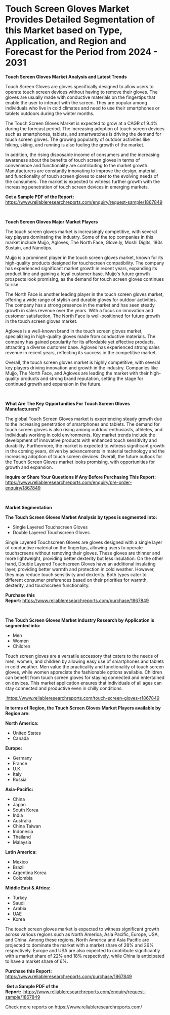 <p><h1>Touch Screen Gloves Market Provides Detailed Segmentation of this Market based on Type, Application, and Region and Forecast for the Period from 2024 - 2031</h1></p><p><strong>Touch Screen Gloves Market Analysis and Latest Trends</strong></p>
<p><p>Touch Screen Gloves are gloves specifically designed to allow users to operate touch screen devices without having to remove their gloves. The gloves are usually made with conductive materials on the fingertips that enable the user to interact with the screen. They are popular among individuals who live in cold climates and need to use their smartphones or tablets outdoors during the winter months.</p><p>The Touch Screen Gloves Market is expected to grow at a CAGR of 9.4% during the forecast period. The increasing adoption of touch screen devices such as smartphones, tablets, and smartwatches is driving the demand for touch screen gloves. The growing popularity of outdoor activities like hiking, skiing, and running is also fueling the growth of the market.</p><p>In addition, the rising disposable income of consumers and the increasing awareness about the benefits of touch screen gloves in terms of convenience and functionality are contributing to the market growth. Manufacturers are constantly innovating to improve the design, material, and functionality of touch screen gloves to cater to the evolving needs of the consumers. The market is expected to witness further growth with the increasing penetration of touch screen devices in emerging markets.</p></p>
<p><strong>Get a Sample PDF of the Report:&nbsp;</strong> <a href="https://www.reliableresearchreports.com/enquiry/request-sample/1867849">https://www.reliableresearchreports.com/enquiry/request-sample/1867849</a></p>
<p>&nbsp;</p>
<p><strong>Touch Screen Gloves Major Market Players</strong></p>
<p><p>The touch screen gloves market is increasingly competitive, with several key players dominating the industry. Some of the top companies in this market include Mujjo, Agloves, The North Face, Glove.ly, Moshi Digits, 180s Sustain, and Nanotips.</p><p>Mujjo is a prominent player in the touch screen gloves market, known for its high-quality products designed for touchscreen compatibility. The company has experienced significant market growth in recent years, expanding its product line and gaining a loyal customer base. Mujjo's future growth prospects look promising, as the demand for touch screen gloves continues to rise.</p><p>The North Face is another leading player in the touch screen gloves market, offering a wide range of stylish and durable gloves for outdoor activities. The company has a strong presence in the market and has seen steady growth in sales revenue over the years. With a focus on innovation and customer satisfaction, The North Face is well-positioned for future growth in the touch screen gloves market.</p><p>Agloves is a well-known brand in the touch screen gloves market, specializing in high-quality gloves made from conductive materials. The company has gained popularity for its affordable yet effective products, attracting a diverse customer base. Agloves has experienced strong sales revenue in recent years, reflecting its success in the competitive market.</p><p>Overall, the touch screen gloves market is highly competitive, with several key players driving innovation and growth in the industry. Companies like Mujjo, The North Face, and Agloves are leading the market with their high-quality products and strong brand reputation, setting the stage for continued growth and expansion in the future.</p></p>
<p>&nbsp;</p>
<p><strong>What Are The Key Opportunities For Touch Screen Gloves Manufacturers?</strong></p>
<p><p>The global Touch Screen Gloves market is experiencing steady growth due to the increasing penetration of smartphones and tablets. The demand for touch screen gloves is also rising among outdoor enthusiasts, athletes, and individuals working in cold environments. Key market trends include the development of innovative products with enhanced touch sensitivity and durability. Furthermore, the market is expected to witness significant growth in the coming years, driven by advancements in material technology and the increasing adoption of touch screen devices. Overall, the future outlook for the Touch Screen Gloves market looks promising, with opportunities for growth and expansion.</p></p>
<p><strong>Inquire or Share Your Questions If Any Before Purchasing This Report:</strong> <a href="https://www.reliableresearchreports.com/enquiry/pre-order-enquiry/1867849">https://www.reliableresearchreports.com/enquiry/pre-order-enquiry/1867849</a></p>
<p>&nbsp;</p>
<p><strong>Market Segmentation</strong></p>
<p><strong>The Touch Screen Gloves Market Analysis by types is segmented into:</strong></p>
<p><ul><li>Single Layered Touchscreen Gloves</li><li>Double Layered Touchscreen Gloves</li></ul></p>
<p><p>Single Layered Touchscreen Gloves are gloves designed with a single layer of conductive material on the fingertips, allowing users to operate touchscreens without removing their gloves. These gloves are thinner and more lightweight, providing better dexterity but less insulation. On the other hand, Double Layered Touchscreen Gloves have an additional insulating layer, providing better warmth and protection in cold weather. However, they may reduce touch sensitivity and dexterity. Both types cater to different consumer preferences based on their priorities for warmth, dexterity, and touchscreen functionality.</p></p>
<p><strong>Purchase this Report:&nbsp;</strong><a href="https://www.reliableresearchreports.com/purchase/1867849">https://www.reliableresearchreports.com/purchase/1867849</a></p>
<p>&nbsp;</p>
<p><strong>The Touch Screen Gloves Market Industry Research by Application is segmented into:</strong></p>
<p><ul><li>Men</li><li>Women</li><li>Children</li></ul></p>
<p><p>Touch screen gloves are a versatile accessory that caters to the needs of men, women, and children by allowing easy use of smartphones and tablets in cold weather. Men value the practicality and functionality of touch screen gloves, while women appreciate the fashionable options available. Children can benefit from touch screen gloves for staying connected and entertained on devices. This market application ensures that individuals of all ages can stay connected and productive even in chilly conditions.</p></p>
<p><a href="https://www.reliableresearchreports.com/touch-screen-gloves-r1867849">&nbsp;https://www.reliableresearchreports.com/touch-screen-gloves-r1867849</a></p>
<p><strong>In terms of Region, the Touch Screen Gloves Market Players available by Region are:</strong></p>
<p>
    <p> <strong> North America: </strong>
        <ul>
            <li>United States</li>
            <li>Canada</li>
        </ul>
        </p> 
    <p> <strong> Europe: </strong>
        <ul>
            <li>Germany</li>
            <li>France</li>
            <li>U.K.</li>
            <li>Italy</li>
            <li>Russia</li>
        </ul>
        </p> 
    <p> <strong> Asia-Pacific: </strong>
        <ul>
            <li>China</li>
            <li>Japan</li>
            <li>South Korea</li>
            <li>India</li>
            <li>Australia</li>
            <li>China Taiwan</li>
            <li>Indonesia</li>
            <li>Thailand</li>
            <li>Malaysia</li>
        </ul>
        </p> 
    <p> <strong> Latin America: </strong>
        <ul>
            <li>Mexico</li>
            <li>Brazil</li>
            <li>Argentina Korea</li>
            <li>Colombia</li>
        </ul>
        </p> 
    <p> <strong> Middle East & Africa: </strong>
        <ul>
            <li>Turkey</li>
            <li>Saudi</li>
            <li>Arabia</li>
            <li>UAE</li>
            <li>Korea</li>
        </ul>
    </p>
    </p>
<p><p>The touch screen gloves market is expected to witness significant growth across various regions such as North America, Asia Pacific, Europe, USA, and China. Among these regions, North America and Asia Pacific are projected to dominate the market with a market share of 28% and 26% respectively. Europe and USA are also expected to contribute significantly with a market share of 22% and 18% respectively, while China is anticipated to have a market share of 6%.</p></p>
<p><strong>Purchase this Report: </strong><a href="https://www.reliableresearchreports.com/purchase/1867849">https://www.reliableresearchreports.com/purchase/1867849</a></p>
<p>&nbsp;<strong>Get a Sample PDF of the Report:&nbsp;&nbsp;</strong><a href="https://www.reliableresearchreports.com/enquiry/request-sample/1867849">https://www.reliableresearchreports.com/enquiry/request-sample/1867849</a></p>
<p><strong></strong></p>
<p>Check more reports on https://www.reliableresearchreports.com/</p>